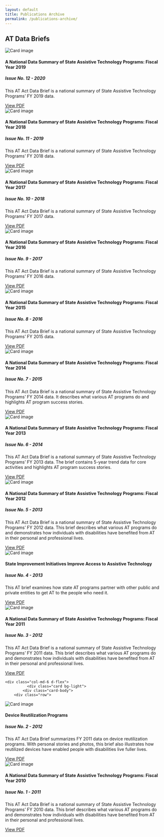 ```yaml
---
layout: default
title: Publications Archive
permalink: /publications-archive/
---
```


<div class="container">
	 	<h2 class="block-heading"><span>AT Data Briefs</span></h2>
<div class="row">



<div class="col-md-6 d-flex">
			<div class="card bg-light">
				<div class="card-body">
					<div class="row">
						<div class="col-md-3">
							<div class="image ">
								<img class="img-fluid"
									src="/assets/catada_pub_thumbs/ATAP_2020_F_th.png"
									alt="Card image" />
							</div>
						</div>
						<div class="col-md-9">
							<div class="content">
								<h4 class="card-title">
									A National Data Summary of State Assistive Technology Programs: Fiscal Year 2019
								</h4>
								<h5 class="card-subtitle mb-2 text-muted">Issue No. 12 - 2020</h5>
								<p class="card-text">This AT Act Data Brief is a national summary of State Assistive Technology Programs’ FY 2019 data.
								</p>
								<a href="/assets/files/ATAP_2020_F.pdf" class="btn btn-primary">View
									PDF</a>
							</div>
						</div>
					</div>
				</div>
			</div>
</div>
			
<div class="col-md-6 d-flex">
			<div class="card bg-light">
				<div class="card-body">
					<div class="row">
						<div class="col-md-3">
							<div class="image ">
								<img class="img-fluid"
									src="/assets/catada_pub_thumbs/ATAP 2019_F_th.png"
									alt="Card image" />
							</div>
						</div>
						<div class="col-md-9">
							<div class="content">
								<h4 class="card-title">
									A National Data Summary of State Assistive Technology Programs: Fiscal Year 2018
								</h4>
								<h5 class="card-subtitle mb-2 text-muted">Issue No. 11 - 2019</h5>
								<p class="card-text">This AT Act Data Brief is a national summary of State Assistive Technology Programs’ FY 2018 data.
								</p>
								<a href="/assets/files/ATAP 2019_F.pdf" class="btn btn-primary">View
									PDF</a>
							</div>
						</div>
					</div>
				</div>
			</div>
		</div>
<div class="col-md-6 d-flex">
			<div class="card bg-light">
				<div class="card-body">
					<div class="row">
						<div class="col-md-3">
							<div class="image ">
								<img class="img-fluid"
									src="/assets/catada_pub_thumbs/AT_Report_FY17_FinalAccessible_thumb.jpg"
									alt="Card image" />
							</div>
						</div>
						<div class="col-md-9">
							<div class="content">
								<h4 class="card-title">
									A National Data Summary of State Assistive Technology Programs: Fiscal Year 2017
								</h4>
								<h5 class="card-subtitle mb-2 text-muted">Issue No. 10 - 2018</h5>
								<p class="card-text">This AT Act Data Brief is a national summary of State Assistive
									Technology Programs’ FY 2017 data.
								</p>
								<a href="/assets/files/AT_Report_FY17_FinalAccessible.pdf" class="btn btn-primary">View
									PDF</a>
							</div>
						</div>
					</div>
				</div>
			</div>
		</div>

<div class="col-md-6 d-flex">
			<div class="card bg-light">
		  	<div class="card-body">
		<div class="row">
<div class="col-md-3">
			   <div class="image">
				   <img  class="img-fluid" src="/assets/catada_pub_thumbs/AT_Report_FY16_finalAccessible_thumb.jpg" alt="Card image" />
				   </div>
				   </div>
<div class="col-md-9">
				   <div class="content">
		  <h4 class="card-title">
			A National Data Summary of State Assistive Technology Programs: Fiscal Year 2016
		  </h4>
		   <h5 class="card-subtitle mb-2 text-muted">Issue No. 9 - 2017</h5>
		  <p class="card-text">This AT Act Data Brief is a national summary of State Assistive Technology Programs’ FY 2016 data.
		  </p>
		  <a href="/assets/files/ATReportFY16_finalAccessible.pdf" class="btn btn-primary">View PDF</a>
		</div>
</div>
	  </div>
	  </div>
		</div>
		</div>

<div class="col-md-6 d-flex">
			<div class="card bg-light">
		  	<div class="card-body">
		<div class="row">
<div class="col-md-3">
			   <div class="image">
				   <img  class="img-fluid" src="/assets/catada_pub_thumbs/AT_2016_thumb.jpg" alt="Card image" />
				   </div>
				   </div>
<div class="col-md-9">
				   <div class="content">
		  <h4 class="card-title">
			A National Data Summary of State Assistive Technology Programs: Fiscal Year 2015
		  </h4>
		   <h5 class="card-subtitle mb-2 text-muted">Issue No. 8 - 2016</h5>
		  <p class="card-text">This AT Act Data Brief is a national summary of State Assistive Technology Programs’ FY 2015 data.
		  </p>
		  <a href="/assets/files/AT_nationalreport2016_accessible.pdf" class="btn btn-primary">View PDF</a>
		</div>
</div>
	  </div>
	  </div>
		</div>
		</div>
	  	<div class="col-md-6 d-flex">
	  		<div class="card bg-light">
		  	<div class="card-body">
		<div class="row">
<div class="col-md-3">
			   <div class="image">
				   <img  class="img-fluid" src="/assets/catada_pub_thumbs/AT_nationalreport_7.png" alt="Card image" />
				   </div>
				   </div>
<div class="col-md-9">
				   <div class="content">
		  <h4 class="card-title">
			A National Data Summary of State Assistive Technology Programs: Fiscal Year 2014
		  </h4>
		     <h5 class="card-subtitle mb-2 text-muted">Issue No. 7 - 2015</h5>
		  <p class="card-text">This AT Act Data Brief is a national summary of State Assistive Technology Programs’ FY 2014 data. It describes what various AT programs do and highlights AT program success stories.
		  </p>
		  <a href="/assets/files/AT_nationalreport_Final.pdf" class="btn btn-primary">View PDF</a>
		</div>
</div>
	  </div>
	  </div>
		</div>
	  	</div>
	
<div class="col-md-6 d-flex">
			<div class="card bg-light">
		  	<div class="card-body">
		<div class="row">
<div class="col-md-3">
			   <div class="image">
				   <img  class="img-fluid" src="/assets/catada_pub_thumbs/AT_Issue6_thumb.png" alt="Card image" />
				   </div>
				   </div>
<div class="col-md-9">
				   <div class="content">
		  <h4 class="card-title">
			A National Data Summary of State Assistive Technology Programs: Fiscal Year 2013
		  </h4>
		    <h5 class="card-subtitle mb-2 text-muted">Issue No. 6 - 2014 </h5>
		  <p class="card-text">This AT Act Data Brief is a national summary of State Assistive Technology Programs’ FY 2013 data. The brief contains 5-year trend data for core activities and highlights AT program success stories.
		  </p>
		  <a href="/assets/files/AT_Issue6_Finalaccessible.pdf" class="btn btn-primary">View PDF</a>
		</div>
</div>
	  </div>
	  </div>
		</div>
			</div>
	  	<div class="col-md-6 d-flex">
			  <div class="card bg-light">
		  	<div class="card-body">
		<div class="row">
<div class="col-md-3">
			   <div class="image">
				   <img  class="img-fluid" src="/assets/catada_pub_thumbs/AT_Issue5_.png" alt="Card image" />
				   </div>
				   </div>
<div class="col-md-9">
				   <div class="content">
		  <h4 class="card-title">
			A National Data Summary of State Assistive Technology Programs: Fiscal Year 2012
		  </h4>
		      <h5 class="card-subtitle mb-2 text-muted">Issue No. 5 - 2013 </h5>
		  <p class="card-text">This AT Act Data Brief is a national summary of State Assistive Technology Programs’ FY 2012 data. This brief describes what various AT programs do and demonstrates how individuals with disabilities have benefited from AT in their personal and professional lives.
		  </p>
		  <a href="/assets/files/AT_Issue5_accessible.pdf" class="btn btn-primary">View PDF</a>
		</div>
</div>
	  </div>
	  </div>
		</div>
		</div>

<div class="col-md-6 d-flex">
			  <div class="card bg-light">
		  	<div class="card-body">
		<div class="row">
<div class="col-md-3">
			   <div class="image">
				   <img  class="img-fluid" src="/assets/catada_pub_thumbs/AT4_F_.png" alt="Card image" />
				   </div>
				   </div>
<div class="col-md-9">
				   <div class="content">
		  <h4 class="card-title">
			State Improvement Initiatives Improve Access to Assistive Technology
		  </h4>
		   <h5 class="card-subtitle mb-2 text-muted">Issue No. 4 - 2013</h5>
		  <p class="card-text">This AT brief examines how state AT programs partner with other public and private entities to get AT to the people who need it.
		  </p>
		  <a href="/assets/files/AT4_finalAccessible.pdf" class="btn btn-primary">View PDF</a>
		</div>
</div>
	  </div>
	  </div>
		</div>
		</div>
	  	<div class="col-md-6 d-flex">
			  <div class="card bg-light">
		  	<div class="card-body">
		<div class="row">
<div class="col-md-3">
			   <div class="image">
				   <img  class="img-fluid" src="/assets/catada_pub_thumbs/AnnualReportFY11_thumb.jpg" alt="Card image" />
				   </div>
				   </div>
<div class="col-md-9">
				   <div class="content">
		  <h4 class="card-title">
			A National Data Summary of State Assistive Technology Programs: Fiscal Year 2011
		  </h4>
		   <h5 class="card-subtitle mb-2 text-muted">Issue No. 3 - 2012</h5>
		  <p class="card-text">This AT Act Data Brief is a national summary of State Assistive Technology Programs’ FY 2011 data. This brief describes what various AT programs do and demonstrates how individuals with disabilities have benefited from AT in their personal and professional lives. 		  </p>
		  <a href="/assets/files/FinalFY2011_report.pdf" class="btn btn-primary">View PDF</a>
		</div>
</div>
	  </div>
	  </div>
		</div>
		</div>
	
  	<div class="col-md-6 d-flex">
			  <div class="card bg-light">
		  	<div class="card-body">
		<div class="row">
<div class="col-md-3">
			   <div class="image">
				   <img  class="img-fluid" src="/assets/catada_pub_thumbs/ReUseBrief_thumb.jpg" alt="Card image" />
				   </div>
				   </div>
<div class="col-md-9">
				   <div class="content">
		  <h4 class="card-title">
			Device Reutilization Programs
		  </h4>
		  <h5 class="card-subtitle mb-2 text-muted">Issue No. 2 - 2012</h5>
		  <p class="card-text">This AT Act Data Brief summarizes FY 2011 data on device reutilization programs. With personal stories and photos, this brief also illustrates how reutilized devices have enabled people with disabilities live fuller lives.
		  </p>
		  <a href="/assets/files/AT_ReUseBriefaccessible_final.pdf" class="btn btn-primary">View PDF</a>
		</div>
</div>
	  </div>
	  </div>
		</div>
		</div>
	  	<div class="col-md-6 d-flex">
			  <div class="card bg-light">
		  	<div class="card-body">
		<div class="row">
<div class="col-md-3">
			   <div class="image">
				   <img  class="img-fluid" src="/assets/catada_pub_thumbs/ATactbrief_accessible_final-1.png" alt="Card image" />
				   </div>
				   </div>
<div class="col-md-9">
				   <div class="content">
		  <h4 class="card-title">
			A National Data Summary of State Assistive Technology Programs: Fiscal Year 2010
		  </h4>
		   <h5 class="card-subtitle mb-2 text-muted">Issue No. 1 - 2011</h5>
		  <p class="card-text">This AT Act Data Brief is a national summary of State Assistive Technology Programs’ FY 2010 data. This brief describes what various AT programs do and demonstrates how individuals with disabilities have benefited from AT in their personal and professional lives. 	  </p>
		  <a href="/assets/files/ATactbrief_accessible_final.pdf" class="btn btn-primary">View PDF</a>
		</div>
</div>
	  </div>
	  </div>
		</div>
		</div>
	</div>

</div>
